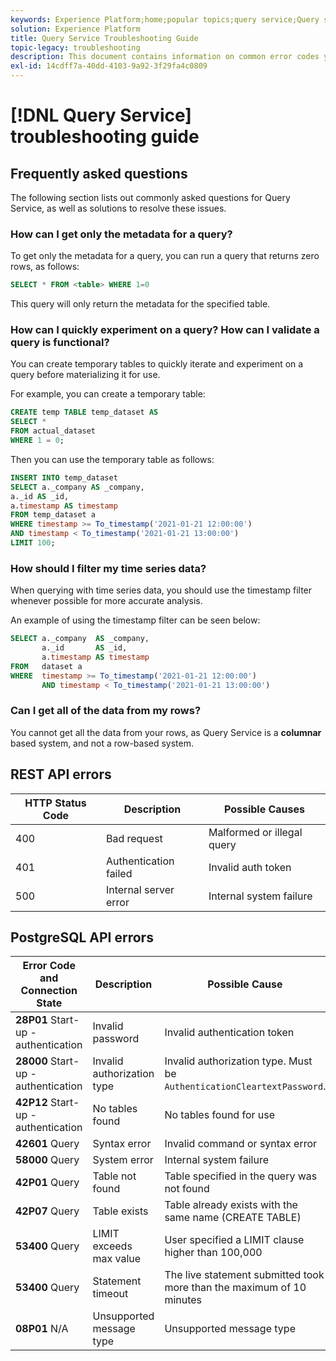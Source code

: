 ```yaml
---
keywords: Experience Platform;home;popular topics;query service;Query service;troubleshooting guide;faq;troubleshooting;
solution: Experience Platform
title: Query Service Troubleshooting Guide
topic-legacy: troubleshooting
description: This document contains information on common error codes you encounter and the possible causes.
exl-id: 14cdff7a-40dd-4103-9a92-3f29fa4c0809
---
```

# [!DNL Query Service] troubleshooting guide

## Frequently asked questions

The following section lists out commonly asked questions for Query Service, as well as solutions to resolve these issues.

### How can I get only the metadata for a query?

To get only the metadata for a query, you can run a query that returns zero rows, as follows:

```sql
SELECT * FROM <table> WHERE 1=0
```

This query will only return the metadata for the specified table.

### How can I quickly experiment on a query? How can I validate a query is functional?

You can create temporary tables to quickly iterate and experiment on a query before materializing it for use.

For example, you can create a temporary table:

```sql
CREATE temp TABLE temp_dataset AS
SELECT *
FROM actual_dataset
WHERE 1 = 0;
```

Then you can use the temporary table as follows: 

```sql
INSERT INTO temp_dataset
SELECT a._company AS _company,
a._id AS _id,
a.timestamp AS timestamp
FROM temp_dataset a
WHERE timestamp >= To_timestamp('2021-01-21 12:00:00')
AND timestamp < To_timestamp('2021-01-21 13:00:00')
LIMIT 100;
```

### How should I filter my time series data?

When querying with time series data, you should use the timestamp filter whenever possible for more accurate analysis.

An example of using the timestamp filter can be seen below:

```sql
SELECT a._company  AS _company,
       a._id       AS _id,
       a.timestamp AS timestamp
FROM   dataset a
WHERE  timestamp >= To_timestamp('2021-01-21 12:00:00')
       AND timestamp < To_timestamp('2021-01-21 13:00:00')
```

### Can I get all of the data from my rows?

You cannot get all the data from your rows, as Query Service is a **columnar** based system, and not a row-based system.

## REST API errors

| HTTP Status Code | Description | Possible Causes |
| ---------------- | ----------- | --------------- |
| 400 | Bad request | Malformed or illegal query |
| 401 | Authentication failed | Invalid auth token |
| 500 | Internal server error | Internal system failure |

## PostgreSQL API errors

| Error Code and Connection State | Description | Possible Cause |
| ------------------------------- | ----------- | -------------- |
| **28P01** Start-up - authentication | Invalid password | Invalid authentication token |
| **28000** Start-up - authentication | Invalid authorization type | Invalid authorization type. Must be `AuthenticationCleartextPassword`. |
| **42P12** Start-up - authentication | No tables found | No tables found for use |
| **42601** Query | Syntax error | Invalid command or syntax error |
| **58000** Query | System error | Internal system failure |
| **42P01** Query | Table not found | Table specified in the query was not found |
| **42P07** Query | Table exists | Table already exists with the same name (CREATE TABLE) |
| **53400** Query | LIMIT exceeds max value | User specified a LIMIT clause higher than 100,000 |
| **53400** Query | Statement timeout | The live statement submitted took more than the maximum of 10 minutes |
| **08P01** N/A | Unsupported message type | Unsupported message type |
